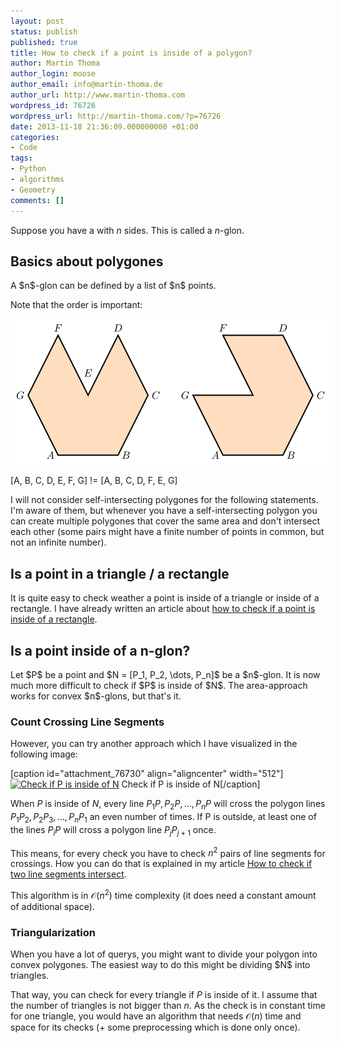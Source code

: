 ```yaml
---
layout: post
status: publish
published: true
title: How to check if a point is inside of a polygon?
author: Martin Thoma
author_login: moose
author_email: info@martin-thoma.de
author_url: http://www.martin-thoma.com
wordpress_id: 76726
wordpress_url: http://martin-thoma.com/?p=76726
date: 2013-11-18 21:36:09.000000000 +01:00
categories:
- Code
tags:
- Python
- algorithms
- Geometry
comments: []
---
```

Suppose you have a with $n$ sides. This is called a $n$-glon.


<h2>Basics about polygones</h2>
A $n$-glon can be defined by a list of $n$ points.

Note that the order is important:

<div style="width: 512px; height=233px" class="wp-caption alignright"><a href="../images/2013/11/polygon-order.png"><img class="size-full" title="Martin Thoma" src="../images/2013/11/polygon-order.png" alt="The order of points is important for the definition of a polygon" width="512" height="233"></a><p class="wp-caption-text">[A, B, C, D, E, F, G] != [A, B, C, D, F, E, G]</p></div>



I will not consider self-intersecting polygones for the following statements. I'm aware of them, but whenever you have a self-intersecting polygon you can create multiple polygones that cover the same area and don't intersect each other (some pairs might have a finite number of points in common, but not an infinite number).

<h2>Is a point in a triangle / a rectangle</h2>
It is quite easy to check weather a point is inside of a triangle or inside of a rectangle. I have already written an article about <a href="http://martin-thoma.com/how-to-check-if-a-point-is-inside-a-rectangle/">how to check if a point is inside of a rectangle</a>.

<h2>Is a point inside of a n-glon?</h2>
Let $P$ be a point and $N = [P_1, P_2, \dots, P_n]$ be a $n$-glon. It is now much more difficult to check if $P$ is inside of $N$. The area-approach works for convex $n$-glons, but that's it.


<h3>Count Crossing Line Segments</h3>
However, you can try another approach which I have visualized in the following image:

[caption id="attachment_76730" align="aligncenter" width="512"]<a href="http://martin-thoma.com/wp-content/uploads/2013/11/polygon-is-point-inside.png"><img src="http://martin-thoma.com/wp-content/uploads/2013/11/polygon-is-point-inside.png" alt="Check if P is inside of N" width="512" height="481" class="size-full wp-image-76730" /></a> Check if P is inside of N[/caption]

When $P$ is inside of $N$, every line $P_{1}P, P_{2}P, \dots, P_{n}P$ will cross the polygon lines $P_{1}P_2,P_{2}P_3, \dots, P_{n}P_1$ an even number of times. If P is outside, at least one of the lines $P_{i}P$ will cross a polygon line $P_{j}P_{j+1}$ once.

This means, for every check you have to check $n^2$ pairs of line segments for crossings. How you can do that is explained in my article <a href="http://martin-thoma.com/how-to-check-if-two-line-segments-intersect/" title="How to check if two line segments intersect">How to check if two line segments intersect</a>.

This algorithm is in $\mathcal{O}(n^2)$ time complexity (it does need a constant amount of additional space).

<h3>Triangularization</h3>
When you have a lot of querys, you might want to divide your polygon into convex polygones. The easiest way to do this might be dividing $N$ into triangles. 

That way, you can check for every triangle if $P$ is inside of it. I assume that the number of triangles is not bigger than $n$. As the check is in constant time for one triangle, you would have an algorithm that needs $\mathcal{O}(n)$ time and space for its checks (+ some preprocessing which is done only once).
